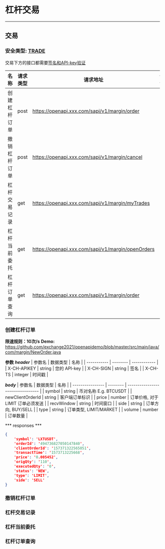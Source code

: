 # 杠杆交易
---

## 交易

### 安全类型: [TRADE](/v/general-info#jie-kou-jian-quan-lei-xing)​

交易下方的接口都需要[签名和API-key验证](/v/general-info#xu-yao-qian-ming-de-jie-kou-trade-yu-userdata)​


| 名称         | 请求类型 | 请求地址                                          | 备注 |
| ------------ | -------- | ------------------------------------------------- | ---- |
| 创建杠杆订单 | post     | https://openapi.xxx.com/sapi/v1/margin/order      |      |
| 撤销杠杆订单 | post     | https://openapi.xxx.com/sapi/v1/margin/cancel     |      |
| 杠杆交易记录 | get      | https://openapi.xxx.com/sapi/v1/margin/myTrades   |      |
| 杠杆当前委托 | get      | https://openapi.xxx.com/sapi/v1/margin/openOrders |      |
| 杠杆订单查询 | get      | https://openapi.xxx.com/sapi/v1/margin/order      |      |

### 创建杠杆订单
**限速规则：10次/s**
**Demo:**
https://github.com/exchange2021/openapidemo/blob/master/src/main/java/com/margin/NewOrder.java

**参数**
***header***
| 参数名      | 数据类型 | 名称         |
| ----------- | -------- | ------------ |
| X-CH-APIKEY | string   | 您的 API-key |
| X-CH-SIGN   | string   | 签名         |
| X-CH-TS     | integer  | 时间戳       |

***body***
| 参数名           | 数据类型 | 名称                              |
| ---------------- | -------- | --------------------------------- |
| symbol           | string   | 币对名称 E.g. BTCUSDT             |
| newClientOrderId | string   | 客户端订单标识                    |
| price            | number   | 订单价格, 对于 LIMIT 订单必须发送 |
| recvWindow       | string   | 时间窗口                          |
| side             | string   | 订单方向, BUY/SELL                |
| type             | string   | 订单类型, LIMIT/MARKET            |
| volume           | number   | 订单数量                          |

*** responses ***
```json
{
    'symbol': 'LXTUSDT', 
    'orderId': '494736827050147840', 
    'clientOrderId': '157371322565051',
    'transactTime': '1573713225668', 
    'price': '0.005452', 
    'origQty': '110', 
    'executedQty': '0', 
    'status': 'NEW',
    'type': 'LIMIT', 
    'side': 'SELL'
}
```

### 撤销杠杆订单
### 杠杆交易记录
### 杠杆当前委托
### 杠杆订单查询
